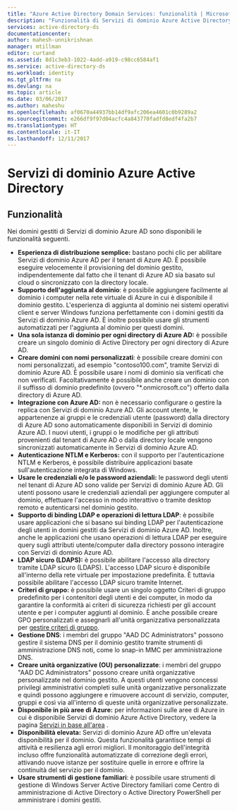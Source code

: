 ```yaml
---
title: "Azure Active Directory Domain Services: funzionalità | Microsoft Docs"
description: "Funzionalità di Servizi di dominio Azure Active Directory"
services: active-directory-ds
documentationcenter: 
author: mahesh-unnikrishnan
manager: mtillman
editor: curtand
ms.assetid: 8d1c3eb3-1022-4add-a919-c98cc6584af1
ms.service: active-directory-ds
ms.workload: identity
ms.tgt_pltfrm: na
ms.devlang: na
ms.topic: article
ms.date: 03/06/2017
ms.author: maheshu
ms.openlocfilehash: af0670a44937bb14df9afc206ea4601c0b9289a2
ms.sourcegitcommit: e266df9f97d04acfc4a843770fadfd8edf4fa2b7
ms.translationtype: HT
ms.contentlocale: it-IT
ms.lasthandoff: 12/11/2017
---
```

# <a name="azure-ad-domain-services"></a>Servizi di dominio Azure Active Directory
## <a name="features"></a>Funzionalità
Nei domini gestiti di Servizi di dominio Azure AD sono disponibili le funzionalità seguenti.

* **Esperienza di distribuzione semplice:** bastano pochi clic per abilitare Servizi di dominio Azure AD per il tenant di Azure AD. È possibile eseguire velocemente il provisioning del dominio gestito, indipendentemente dal fatto che il tenant di Azure AD sia basato sul cloud o sincronizzato con la directory locale.
* **Supporto dell'aggiunta al dominio**: è possibile aggiungere facilmente al dominio i computer nella rete virtuale di Azure in cui è disponibile il dominio gestito. L'esperienza di aggiunta al dominio nei sistemi operativi client e server Windows funziona perfettamente con i domini gestiti da Servizi di dominio Azure AD. È inoltre possibile usare gli strumenti automatizzati per l'aggiunta al dominio per questi domini.
* **Una sola istanza di dominio per ogni directory di Azure AD:** è possibile creare un singolo dominio di Active Directory per ogni directory di Azure AD.
* **Creare domini con nomi personalizzati**: è possibile creare domini con nomi personalizzati, ad esempio "contoso100.com", tramite Servizi di dominio Azure AD. È possibile usare i nomi di dominio sia verificati che non verificati. Facoltativamente è possibile anche creare un dominio con il suffisso di dominio predefinito (ovvero "*.onmicrosoft.co") offerto dalla directory di Azure AD.
* **Integrazione con Azure AD:** non è necessario configurare o gestire la replica con Servizi di dominio Azure AD. Gli account utente, le appartenenze ai gruppi e le credenziali utente (password) dalla directory di Azure AD sono automaticamente disponibili in Servizi di dominio Azure AD. I nuovi utenti, i gruppi o le modifiche per gli attributi provenienti dal tenant di Azure AD o dalla directory locale vengono sincronizzati automaticamente in Servizi di dominio Azure AD.
* **Autenticazione NTLM e Kerberos:** con il supporto per l'autenticazione NTLM e Kerberos, è possibile distribuire applicazioni basate sull'autenticazione integrata di Windows.
* **Usare le credenziali e/o le password aziendali:** le password degli utenti nel tenant di Azure AD sono valide per Servizi di dominio Azure AD. Gli utenti possono usare le credenziali aziendali per aggiungere computer al dominio, effettuare l'accesso in modo interattivo o tramite desktop remoto e autenticarsi nel dominio gestito.
* **Supporto di binding LDAP e operazioni di lettura LDAP**: è possibile usare applicazioni che si basano sui binding LDAP per l'autenticazione degli utenti in domini gestiti da Servizi di dominio Azure AD. Inoltre, anche le applicazioni che usano operazioni di lettura LDAP per eseguire query sugli attributi utente/computer dalla directory possono interagire con Servizi di dominio Azure AD.
* **LDAP sicuro (LDAPS):** è possibile abilitare l'accesso alla directory tramite LDAP sicuro (LDAPS). L'accesso LDAP sicuro è disponibile all'interno della rete virtuale per impostazione predefinita. È tuttavia possibile abilitare l'accesso LDAP sicuro tramite Internet.
* **Criteri di gruppo:** è possibile usare un singolo oggetto Criteri di gruppo predefinito per i contenitori degli utenti e dei computer, in modo da garantire la conformità ai criteri di sicurezza richiesti per gli account utente e per i computer aggiunti al dominio. È anche possibile creare GPO personalizzati e assegnarli all'unità organizzativa personalizzata per [gestire criteri di gruppo](active-directory-ds-admin-guide-administer-group-policy.md).
* **Gestione DNS**: i membri del gruppo "AAD DC Administrators" possono gestire il sistema DNS per il dominio gestito tramite strumenti di amministrazione DNS noti, come lo snap-in MMC per amministrazione DNS.
* **Creare unità organizzative (OU) personalizzate**: i membri del gruppo "AAD DC Administrators" possono creare unità organizzative personalizzate nel dominio gestito. A questi utenti vengono concessi privilegi amministrativi completi sulle unità organizzative personalizzate e quindi possono aggiungere e rimuovere account di servizio, computer, gruppi e così via all'interno di queste unità organizzative personalizzate.
* **Disponibile in più aree di Azure:** per informazioni sulle aree di Azure in cui è disponibile Servizi di dominio Azure Active Directory, vedere la pagina [Servizi in base all'area](https://azure.microsoft.com/regions/#services/) .
* **Disponibilità elevata:** Servizi di dominio Azure AD offre un'elevata disponibilità per il dominio. Questa funzionalità garantisce tempi di attività e resilienza agli errori migliori. Il monitoraggio dell'integrità incluso offre funzionalità automatizzate di correzione degli errori, attivando nuove istanze per sostituire quelle in errore e offrire la continuità del servizio per il dominio.
* **Usare strumenti di gestione familiari**: è possibile usare strumenti di gestione di Windows Server Active Directory familiari come Centro di amministrazione di Active Directory o Active Directory PowerShell per amministrare i domini gestiti.
